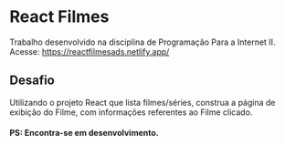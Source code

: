 # React Filmes
Trabalho desenvolvido na disciplina de Programação Para a Internet II.
<br>
Acesse: https://reactfilmesads.netlify.app/

## Desafio
Utilizando o projeto React que lista filmes/séries, construa a página de exibição do Filme, com informações referentes ao Filme clicado.

#### PS: Encontra-se em desenvolvimento.
